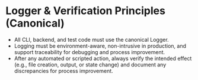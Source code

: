 # Logger & Verification Principles (Canonical)

- All CLI, backend, and test code must use the canonical Logger.
- Logging must be environment-aware, non-intrusive in production, and support traceability for debugging and process improvement.
- After any automated or scripted action, always verify the intended effect (e.g., file creation, output, or state change) and document any discrepancies for process improvement.
